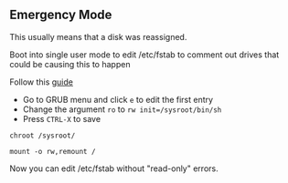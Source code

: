 
## Emergency Mode

This usually means that a disk was reassigned. 

Boot into single user mode to edit /etc/fstab to comment out drives that could be causing this to happen

Follow this [guide](https://www.tecmint.com/boot-into-single-user-mode-in-centos-7/)

- Go to GRUB menu and click `e` to edit the first entry
- Change the argument `ro` to `rw init=/sysroot/bin/sh`
- Press `CTRL-X` to save

```
chroot /sysroot/
```

```
mount -o rw,remount /
```

Now you can edit /etc/fstab without "read-only" errors.

